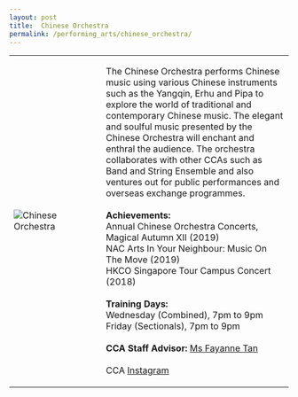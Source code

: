 ```yaml
---
layout: post
title:  Chinese Orchestra
permalink: /performing_arts/chinese_orchestra/
---
```


<div>
<table>
    <tr>
        <td style="width:33%"><image src="{{site.baseurl}}/images/CCA_chinese_orchestra.jpg" style="display:block;margin-left:auto;margin-right:auto;" alt="Chinese Orchestra"></image></td>
        <td>
            <p>
                The Chinese Orchestra performs Chinese music using various Chinese instruments such as the Yangqin, Erhu and Pipa to explore the world of traditional and contemporary Chinese music. The elegant and soulful music presented by the Chinese Orchestra will enchant and enthral the audience. The orchestra collaborates with other CCAs such as Band and String Ensemble and also ventures out for public performances and overseas exchange programmes.<br>
                <br>
                <b>Achievements:</b><br>
                Annual Chinese Orchestra Concerts, Magical Autumn XII (2019)<br>
                NAC Arts In Your Neighbour: Music On The Move (2019)<br>
                HKCO Singapore Tour Campus Concert (2018)<br>
                <br>
                <b>Training Days:</b><br>
                Wednesday (Combined), 7pm to 9pm<br>
                Friday (Sectionals), 7pm to 9pm<br>
                <br>
                <b>CCA Staff Advisor:</b> <a href="sokpeng@tp.edu.sg">Ms Fayanne Tan</a><br>
                <br>
                CCA <a href="https://www.instagram.com/tpchineseorchestra">Instagram</a>
            </p>
        </td>
    </tr>
</table>
</div>
